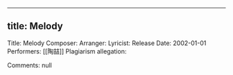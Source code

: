 
---
title: Melody
---
Title: Melody
Composer: 
Arranger: 
Lyricist: 
Release Date: 2002-01-01
Performers: [[陶喆]]
Plagiarism allegation:


Comments:
null
